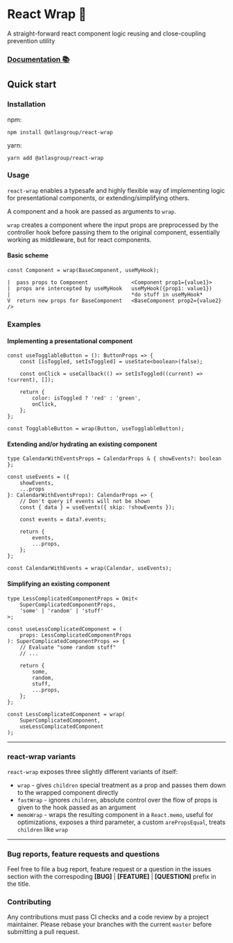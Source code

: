 # React Wrap 🌯

A straight-forward react component logic reusing and close-coupling prevention utility

### [Documentation 📚](https://atlasgroupcz.github.io/react-wrap/)

## Quick start

### Installation

npm:

```
npm install @atlasgroup/react-wrap
```

yarn:

```
yarn add @atlasgroup/react-wrap
```

### Usage

`react-wrap` enables a typesafe and highly flexible way of implementing logic for presentational components, or extending/simplifying others.

A component and a hook are passed as arguments to `wrap`.

`wrap` creates a component where the input props are preprocessed by the controller hook before passing them to the original component, essentially working as middleware, but for react components.

#### Basic scheme

```tsx
const Component = wrap(BaseComponent, useMyHook);
```

```
|  pass props to Component              <Component prop1={value1}>
|  props are intercepted by useMyHook   useMyHook({prop1: value1})
|                                       *do stuff in useMyHook*
V  return new props for BaseComponent   <BaseComponent prop2={value2} />
```

### Examples

#### Implementing a presentational component

```tsx
const useTogglableButton = (): ButtonProps => {
    const [isToggled, setIsToggled] = useState<boolean>(false);

    const onClick = useCallback(() => setIsToggled((current) => !current), []);

    return {
        color: isToggled ? 'red' : 'green',
        onClick,
    };
};

const TogglableButton = wrap(Button, useTogglableButton);
```

#### Extending and/or hydrating an existing component

```tsx
type CalendarWithEventsProps = CalendarProps & { showEvents?: boolean };

const useEvents = ({
    showEvents,
    ...props
}: CalendarWithEventsProps): CalendarProps => {
    // Don't query if events will not be shown
    const { data } = useEvents({ skip: !showEvents });

    const events = data?.events;

    return {
        events,
        ...props,
    };
};

const CalendarWithEvents = wrap(Calendar, useEvents);
```

#### Simplifying an existing component

```tsx
type LessComplicatedComponentProps = Omit<
    SuperComplicatedComponentProps,
    'some' | 'random' | 'stuff'
>;

const useLessComplicatedComponent = (
    props: LessComplicatedComponentProps
): SuperComplicatedComponentProps => {
    // Evaluate "some random stuff"
    // ...

    return {
        some,
        random,
        stuff,
        ...props,
    };
};

const LessComplicatedComponent = wrap(
    SuperComplicatedComponent,
    useLessComplicatedComponent
);
```

---

### react-wrap variants

`react-wrap` exposes three slightly different variants of itself:

-   `wrap` - gives `children` special treatment as a prop and passes them down to the wrapped component directly
-   `fastWrap` - ignores `children`, absolute control over the flow of props is given to the hook passed as an argument
-   `memoWrap` - wraps the resulting component in a `React.memo`, useful for optimizations, exposes a third parameter, a custom `arePropsEqual`, treats `children` like `wrap`

---

### Bug reports, feature requests and questions

Feel free to file a bug report, feature request or a question in the issues section with the correspoding **[BUG]** | **[FEATURE]** | **[QUESTION]** prefix in the title.

### Contributing

Any contributions must pass CI checks and a code review by a project maintainer. Please rebase your branches with the current `master` before submitting a pull request.
